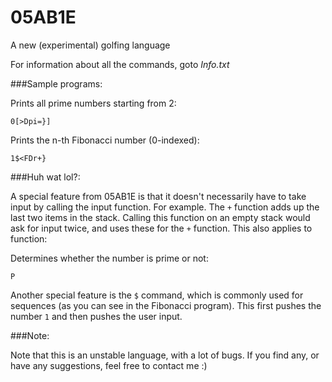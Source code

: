 # 05AB1E
A new (experimental) golfing language


For information about all the commands, goto _Info.txt_


###Sample programs:


Prints all prime numbers starting from 2:

    0[>Dpi=}]



Prints the n-th Fibonacci number (0-indexed):
    
    1$<FDr+}



###Huh wat lol?:

A special feature from 05AB1E is that it doesn't necessarily have to take input by calling the input function.
For example. The `+` function adds up the last two items in the stack. Calling this function on an empty stack would ask for input twice, and uses these for the `+` function. This also applies to function:

Determines whether the number is prime or not:

    P
    
Another special feature is the `$` command, which is commonly used for sequences (as you can see in the Fibonacci program). This first pushes the number `1` and then pushes the user input.

###Note:

Note that this is an unstable language, with a lot of bugs. If you find any, or have any suggestions, feel free to contact me :)
